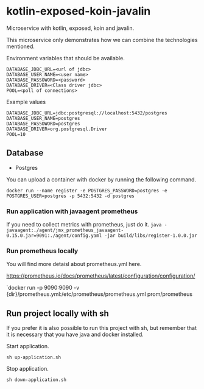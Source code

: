 # kotlin-exposed-koin-javalin
Microservice with kotlin, exposed, koin and javalin.

This microservice only demonstrates how we can combine the technologies mentioned.

Environment variables that should be available.
```
DATABASE_JDBC_URL=<url of jdbc>
DATABASE_USER_NAME=<user name>
DATABASE_PASSOWORD=<password>
DATABASE_DRIVER=<Class driver jdbc>
POOL=<poll of connections>
```
Example values
```
DATABASE_JDBC_URL=jdbc:postgresql://localhost:5432/postgres
DATABASE_USER_NAME=postgres
DATABASE_PASSOWORD=postgres
DATABASE_DRIVER=org.postgresql.Driver
POOL=10
``` 

## Database

* Postgres 

You can upload a container with docker by running the following command.

`docker run --name register -e POSTGRES_PASSWORD=postgres -e POSTGRES_USER=postgres -p 5432:5432 -d postgres`

### Run application with javaagent prometheus

 If you need to collect metrics with prometheus, just do it.
` java -javaagent:./agent/jmx_prometheus_javaagent-0.15.0.jar=9091:./agent/config.yaml -jar build/libs/register-1.0.0.jar
`

### Run prometheus locally

You will find more detaisl about prometheus.yml here.

https://prometheus.io/docs/prometheus/latest/configuration/configuration/

`docker run -p 9090:9090 -v {dir}/prometheus.yml:/etc/prometheus/prometheus.yml prom/prometheus

## Run project locally with sh

If you prefer it is also possible to run this project with sh, but remember that it is necessary that you have java and docker installed.

Start application.

`sh up-application.sh`

Stop application.

`sh down-application.sh`





